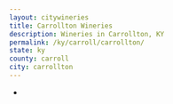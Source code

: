 ```yaml
---
layout: citywineries
title: Carrollton Wineries
description: Wineries in Carrollton, KY
permalink: /ky/carroll/carrollton/
state: ky
county: carroll
city: carrollton
---
```

-
